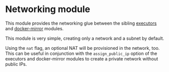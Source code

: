 # Networking module

This module provides the networking glue between the sibling [executors](https://registry.terraform.io/modules/sourcegraph/executors/google/5.11.0/submodules/executors) and [docker-mirror](https://registry.terraform.io/modules/sourcegraph/executors/google/5.11.0/submodules/docker-mirror) modules.

This module is very simple, creating only a network and a subnet by default.

Using the `nat` flag, an optional NAT will be provisioned in the network, too. This can be useful in conjunction with the `assign_public_ip` option of the executors and docker-mirror modules to create a private network without public IPs.
